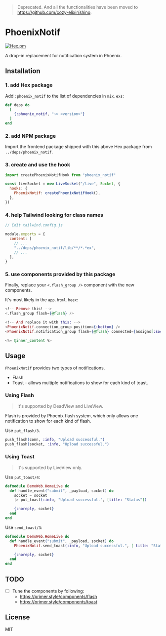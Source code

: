 > Deprecated. And all the functionalities have been moved to <https://github.com/cozy-elixir/shino>.

# PhoenixNotif

[![Hex.pm](https://img.shields.io/hexpm/v/phoenix_notif.svg)](https://hex.pm/packages/phoenix_notif)

A drop-in replacement for notification system in Phoenix.

## Installation

### 1. add Hex package

Add `:phoenix_notif` to the list of dependencies in `mix.exs`:

```elixir
def deps do
  [
    {:phoenix_notif, "~> <version>"}
  ]
end
```

### 2. add NPM package

Import the frontend package shipped with this above Hex package from `../deps/phoenix_notif`.

### 3. create and use the hook

```javascript
import createPhoenixNotifHook from "phoenix_notif"

const liveSocket = new LiveSocket("/live", Socket, {
  hooks: {
    PhoenixNotif: createPhoenixNotifHook(),
  },
})
```

### 4. help Tailwind looking for class names

```javascript
// Edit tailwind.config.js

module.exports = {
  content: [
    // ...
    "../deps/phoenix_notif/lib/**/*.*ex",
    // ...
  ],
}
```

### 5. use components provided by this package

Finally, replace your `<.flash_group />` component with the new components.

It's most likely in the `app.html.heex`:

```heex
<!-- Remove this! -->
<.flash_group flash={@flash} />

<!-- And replace it with this: -->
<PhoenixNotif.connection_group position={:bottom} />
<PhoenixNotif.notification_group flash={@flash} connected={assigns[:socket] != nil} />

<%= @inner_content %>
```

## Usage

`PhoenixNotif` provides two types of notifications.

- Flash
- Toast - allows multiple notifications to show for each kind of toast.

### Using Flash

> It's supported by DeadView and LiveView.

Flash is provided by Phoenix flash system, which only allows one notification to show for each kind of flash.

Use `put_flash/3`.

```elixir
push_flash(conn, :info, "Upload successful.")
push_flash(socket, :info, "Upload successful.")
```

### Using Toast

> It's supported by LiveView only.

Use `put_toast/4`:

```elixir
defmodule DemoWeb.HomeLive do
  def handle_event("submit", _payload, socket) do
    socket = socket
    |> put_toast(:info, "Upload successful.", [title: "Status"])

    {:noreply, socket}
  end
end
```

Use `send_toast/3`:

```elixir
defmodule DemoWeb.HomeLive do
  def handle_event("submit", _payload, socket) do
    PhoenixNotif.send_toast(:info, "Upload successful.", [ title: "Status" ])

    {:noreply, socket}
  end
end
```

## TODO

- [ ] Tune the components by following:
  - https://primer.style/components/flash
  - https://primer.style/components/toast

## License

MIT
